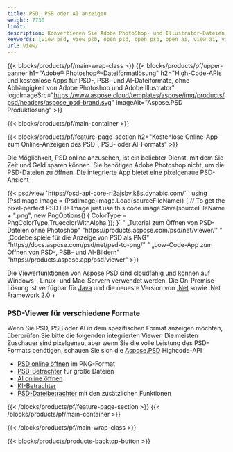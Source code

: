 ```yaml
---
title: PSD, PSB oder AI anzeigen
weight: 7730
limit: 
description: Konvertieren Sie Adobe PhotoShop- und Illustrator-Dateien, Bilder und andere Formate
keywords: [view psd, view psb, open psd, open psb, open ai, view ai, view image, open photoshop file, open illustrator file]
url: view/
---
```


{{< blocks/products/pf/main-wrap-class >}}
{{< blocks/products/pf/upper-banner h1="Adobe® Photoshop®-Dateiformatlösung" h2="High-Code-APIs und kostenlose Apps für PSD-, PSB- und AI-Dateiformate, ohne Abhängigkeit von Adobe Photoshop und Adobe Illustrator" logoImageSrc="https://www.aspose.cloud/templates/aspose/img/products/psd/headers/aspose_psd-brand.svg" imageAlt="Aspose.PSD Produktlösung" >}}

{{< blocks/products/pf/main-container >}}

{{< blocks/products/pf/feature-page-section h2="Kostenlose Online-App zum Online-Anzeigen des PSD-, PSB- oder AI-Formats" >}}
<p>Die Möglichkeit, PSD online anzusehen, ist ein beliebter Dienst, mit dem Sie Zeit und Geld sparen können. Sie benötigen Adobe Photoshop nicht, um die PSD-Dateien zu öffnen. Die integrierte App bietet eine pixelgenaue PSD-Ansicht</p>
{{< psd/view `https://psd-api-core-rl2ajsbv.k8s.dynabic.com/` 
`    using (PsdImage image = (PsdImage)Image.Load(sourceFileName))
    {
        // To get the pixel-perfect PSD File Image just use this code
        image.Save(sourceFileName + ".png",  new PngOptions() {  ColorType = PngColorType.TruecolorWithAlpha });
    }` "
„Tutorial zum Öffnen von PSD-Dateien ohne Photoshop" "https://products.aspose.com/psd/net/viewer/" "
„Codebeispiele für die Anzeige von PSD als PNG"  "https://docs.aspose.com/psd/net/psd-to-png/" "
„Low-Code-App zum Öffnen von PSD-, PSB- und AI-Bildern" "https://products.aspose.app/psd/viewer" >}}
<p>Die Viewerfunktionen von Aspose.PSD sind cloudfähig und können auf Windows-, Linux- und Mac-Servern verwendet werden. Die On-Premise-Lösung ist verfügbar für <a href="https://products.aspose.com/psd/java/">Java</a> und die neueste Version von <a href="https://products.aspose.com/psd/net/">.Net</a> sowie .Net Framework 2.0 +</p>

<h3 class="headingpdleft">PSD-Viewer für verschiedene Formate</h3>
<p>Wenn Sie PSD, PSB oder AI in dem spezifischen Format anzeigen möchten, überprüfen Sie bitte die folgenden integrierten Viewer. Die meisten Zuschauer sind pixelgenau, aber wenn Sie die volle Leistung des PSD-Formats benötigen, schauen Sie sich die <a href="/psd/">Aspose.PSD</a> Highcode-API</p>
<ul>
<li><a href="open-psd-online">PSD online öffnen</a> im PNG-Format</li>
<li><a href="psb">PSB-Betrachter</a> für große Dateien</li>
<li><a href="open-ai-online">AI online öffnen</a></li>
<li><a href="ai">KI-Betrachter</a></li>
<li><a href="/psd/view/psd-file-viewer">PSD-Dateibetrachter</a> mit den zusätzlichen Funktionen</li>
</ul>

{{< /blocks/products/pf/feature-page-section >}}
{{< /blocks/products/pf/main-container >}}


{{< /blocks/products/pf/main-wrap-class >}}

{{< blocks/products/products-backtop-button >}}
